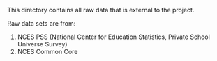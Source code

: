 This directory contains all raw data that is external to the project. 

Raw data sets are from:
1. NCES PSS (National Center for Education Statistics, 
Private School Universe Survey)
2. NCES Common Core